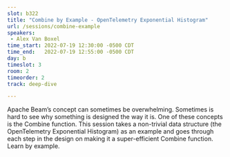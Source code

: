 ```yaml
---
slot: b322
title: "Combine by Example - OpenTelemetry Exponential Histogram"
url: /sessions/combine-example
speakers:
 - Alex Van Boxel
time_start: 2022-07-19 12:30:00 -0500 CDT
time_end:   2022-07-19 12:55:00 -0500 CDT
day: b
timeslot: 3
room: 2
timeorder: 2
track: deep-dive

---
```


Apache Beam’s concept can sometimes be overwhelming. Sometimes is hard to see why something is designed the way it is. One of these concepts is the Combine function. This session takes a non-trivial data structure (the OpenTelemetry Exponential Histogram) as an example and goes through each step in the design on making it a super-efficient Combine function. Learn by example.